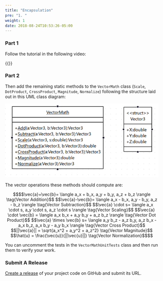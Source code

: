 ```yaml
---
title: "Encapsulation"
pre: "1. "
weight: 1
date: 2018-08-24T10:53:26-05:00
---
```


### Part 1

Follow the tutorial in the following video:

{{<youtube y2hEQz3d66w>}}

### Part 2

Then add the remaining static methods to the `VectorMath` class (`Scale`, `DotProduct`, `CrossProduct`, `Magnitude`, `Normalize`) following the structure laid out in this UML class diagram:

![The Encapsulation Exercise Class Diagram](/images/c.1.1.png)

The vector operations these methods should compute are:

```math { align="center" }
$$\vec{a}+\vec{b}= \langle a_x + b_x, a_y + b_y, a_z + b_z \rangle \tag{Vector Addition}$$
$$\vec{a}-\vec{b}= \langle a_x - b_x, a_y - b_y, a_z - b_z \rangle \tag{Vector Subtraction}$$
$$\vec{a} \cdot s= \langle a_x \cdot s, a_y \cdot s, a_z \cdot s \rangle \tag{Vector Scaling}$$
$$\vec{a} \cdot \vec{b} = \langle a_x b_x + a_y b_y + a_z b_z \rangle \tag{Vector Dot Product}$$
$$\vec{a} \times \vec{b} s= \langle 
a_y b_z - a_z b_y, 
a_z b_x - a_x b_z,
a_x b_y - a_y b_x \rangle \tag{Vector Cross Product}$$
$$||\vec{a}|| = \sqrt{a_x^2 + a_y^2 + a_z^2} \tag{Vector Magnitude}$$
$$\hat{u} = \frac{\vec{u}}{||\vec{u}||} \tag{Vector Normalization}$$
```

You can uncomment the tests in the `VectorMathUnitTests` class and then run them to verify your work.

### Submit A Release

[Create a release](<ref "b-git-and-github/11-release/">) of your project code on GitHub and submit its URL.
